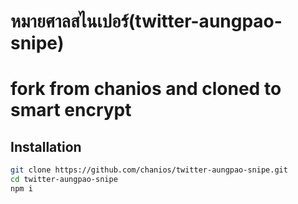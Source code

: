 # หมายศาลสไนเปอร์(twitter-aungpao-snipe)

# fork from chanios and cloned to smart encrypt

## Installation
```sh
git clone https://github.com/chanios/twitter-aungpao-snipe.git
cd twitter-aungpao-snipe
npm i
```
